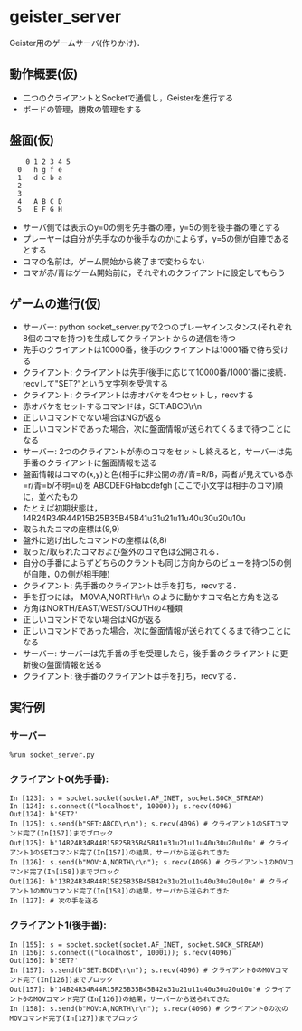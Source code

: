 # geister_server

Geister用のゲームサーバ(作りかけ)．

## 動作概要(仮)
- 二つのクライアントとSocketで通信し，Geisterを進行する
- ボードの管理，勝敗の管理をする

## 盤面(仮)
        0 1 2 3 4 5
      0   h g f e
      1   d c b a
      2
      3
      4   A B C D
      5   E F G H
- サーバ側では表示のy=0の側を先手番の陣，y=5の側を後手番の陣とする
- プレーヤーは自分が先手なのか後手なのかによらず，y=5の側が自陣であるとする
- コマの名前は，ゲーム開始から終了まで変わらない
- コマが赤/青はゲーム開始前に，それぞれのクライアントに設定してもらう

## ゲームの進行(仮)
- サーバー: python socket_server.pyで2つのプレーヤインスタンス(それぞれ8個のコマを持つ)を生成してクライアントからの通信を待つ
 - 先手のクライアントは10000番，後手のクライアントは10001番で待ち受ける
- クライアント: クライアントは先手/後手に応じて10000番/10001番に接続．recvして"SET?"という文字列を受信する
- クライアント: クライアントは赤オバケを4つセットし，recvする
 - 赤オバケをセットするコマンドは，SET:ABCD\r\n
 - 正しいコマンドでない場合はNGが返る
 - 正しいコマンドであった場合，次に盤面情報が送られてくるまで待つことになる
- サーバー: 2つのクライアントが赤のコマをセットし終えると，サーバーは先手番のクライアントに盤面情報を送る
 - 盤面情報はコマの(x,y)と色(相手に非公開の赤/青=R/B，両者が見えている赤=r/青=b/不明=u)を ABCDEFGHabcdefgh (ここで小文字は相手のコマ)順に，並べたもの
 - たとえば初期状態は，14R24R34R44R15B25B35B45B41u31u21u11u40u30u20u10u
 - 取られたコマの座標は(9,9)
 - 盤外に逃げ出したコマンドの座標は(8,8)
 - 取った/取られたコマおよび盤外のコマ色は公開される．
 - 自分の手番によらずどちらのクラントも同じ方向からのビューを持つ(5の側が自陣，0の側が相手陣)
- クライアント: 先手番のクライアントは手を打ち，recvする．
 - 手を打つには， MOV:A,NORTH\r\n のように動かすコマ名と方角を送る
 - 方角はNORTH/EAST/WEST/SOUTHの4種類
 - 正しいコマンドでない場合はNGが返る
 - 正しいコマンドであった場合，次に盤面情報が送られてくるまで待つことになる
- サーバー: サーバーは先手番の手を受理したら，後手番のクライアントに更新後の盤面情報を送る
- クライアント: 後手番のクライアントは手を打ち，recvする．

## 実行例
### サーバー
    %run socket_server.py

### クライアント0(先手番):
    In [123]: s = socket.socket(socket.AF_INET, socket.SOCK_STREAM)
    In [124]: s.connect(("localhost", 10000)); s.recv(4096)
    Out[124]: b'SET?'
    In [125]: s.send(b"SET:ABCD\r\n"); s.recv(4096) # クライアント1のSETコマンド完了(In[157])までブロック
    Out[125]: b'14R24R34R44R15B25B35B45B41u31u21u11u40u30u20u10u' # クライアント1のSETコマンド完了(In[157])の結果，サーバから送られてきた
    In [126]: s.send(b"MOV:A,NORTH\r\n"); s.recv(4096) # クライアント1のMOVコマンド完了(In[158])までブロック
    Out[126]: b'13R24R34R44R15B25B35B45B42u31u21u11u40u30u20u10u' # クライアント1のMOVコマンド完了(In[158])の結果，サーバから送られてきた
    In [127]: # 次の手を送る

### クライアント1(後手番):
    In [155]: s = socket.socket(socket.AF_INET, socket.SOCK_STREAM)
    In [156]: s.connect(("localhost", 10001)); s.recv(4096)
    Out[156]: b'SET?'
    In [157]: s.send(b"SET:BCDE\r\n"); s.recv(4096) # クライアント0のMOVコマンド完了(In[126])までブロック
    Out[157]: b'14B24R34R44R15R25B35B45B42u31u21u11u40u30u20u10u'# クライアント0のMOVコマンド完了(In[126])の結果，サーバーから送られてきた
    In [158]: s.send(b"MOV:A,NORTH\r\n"); s.recv(4096) # クライアント0の次のMOVコマンド完了(In[127])までブロック
